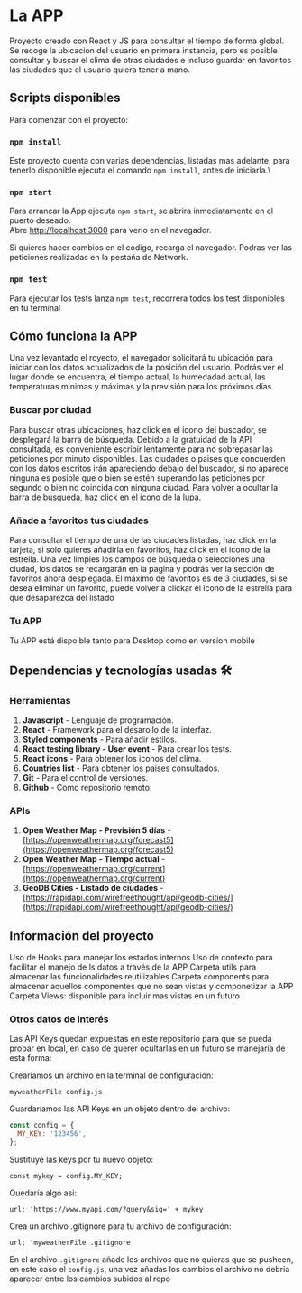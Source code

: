 # La APP

Proyecto creado con React y JS para consultar el tiempo de forma global. Se recoge la ubicacion del usuario en primera instancia, pero es posible consultar y buscar el clima de otras ciudades e incluso guardar en favoritos las ciudades que el usuario quiera tener a mano.

## Scripts disponibles

Para comenzar con el proyecto:

### `npm install`

Este proyecto cuenta con varias dependencias, listadas mas adelante, para tenerlo disponible ejecuta el comando `npm install`, antes de iniciarla.\

### `npm start`

Para arrancar la App ejecuta `npm start`, se abrira inmediatamente en el puerto deseado.\
Abre [http://localhost:3000](http://localhost:3000) para verlo en el navegador.

Si quieres hacer cambios en el codigo, recarga el navegador. Podras ver las peticiones realizadas en la pestaña de Network.

### `npm test`

Para ejecutar los tests lanza `npm test`, recorrera todos los test disponibles en tu terminal

## Cómo funciona la APP

Una vez levantado el royecto, el navegador solicitará tu ubicación para iniciar con los datos actualizados de la posición del usuario. Podrás ver el lugar donde se encuentra, el tiempo actual, la humedadad actual, las temperaturas minimas y máximas y la previsión para los próximos días.

### Buscar por ciudad

Para buscar otras ubicaciones, haz click en el icono del buscador, se desplegará la barra de búsqueda. Debido a la gratuidad de la API consultada, es conveniente escribir lentamente para no sobrepasar las peticiones por minuto disponibles. Las ciudades o paises que concuerden con los datos escritos irán apareciendo debajo del buscador, si no aparece ninguna es posible que o bien se estén superando las peticiones por segundo o bien no coincida con ninguna ciudad. Para volver a ocultar la barra de busqueda, haz click en el icono de la lupa.

### Añade a favoritos tus ciudades

Para consultar el tiempo de una de las ciudades listadas, haz click en la tarjeta, si solo quieres añadirla en favoritos, haz click en el icono de la estrella. Una vez limpies los campos de búsqueda o selecciones una ciudad, los datos se recargarán en la pagina y podrás ver la sección de favoritos ahora desplegada. El máximo de favoritos es de 3 ciudades, si se desea eliminar un favorito, puede volver a clickar el icono de la estrella para que desaparezca del listado

### Tu APP

Tu APP está dispoible tanto para Desktop como en version mobile

## Dependencias y tecnologías usadas :hammer_and_wrench:

### Herramientas

1. **Javascript** - Lenguaje de programación.
2. **React** - Framework para el desarollo de la interfaz.
3. **Styled components** - Para añadir estilos.
4. **React testing library - User event** - Para crear los tests.
5. **React icons** - Para obtener los iconos del clima.
6. **Countries list** - Para obtener los paises consultados.
7. **Git** - Para el control de versiones.
8. **Github** - Como repositorio remoto.

### APIs

1. **Open Weather Map - Previsión 5 días** - [https://openweathermap.org/forecast5](https://openweathermap.org/forecast5)
2. **Open Weather Map - Tiempo actual** - [https://openweathermap.org/current](https://openweathermap.org/current)
3. **GeoDB Cities - Listado de ciudades** - [https://rapidapi.com/wirefreethought/api/geodb-cities/](https://rapidapi.com/wirefreethought/api/geodb-cities/)

## Información del proyecto

Uso de Hooks para manejar los estados internos
Uso de contexto para facilitar el manejo de ls datos a través de la APP
Carpeta utils para almacenar las funcionalidades reutilizables
Carpeta components para almacenar aquellos componentes que no sean vistas y componetizar la APP
Carpeta Views: disponible para incluir mas vistas en un futuro

### Otros datos de interés

Las API Keys quedan expuestas en este repositorio para que se pueda probar en local, en caso de querer ocultarlas en un futuro se manejaría de esta forma:

Crearíamos un archivo en la terminal de configuración:

`myweatherFile config.js`

Guardaríamos las API Keys en un objeto dentro del archivo:

```javascript
const config = {
  MY_KEY: '123456',
};
```

Sustituye las keys por tu nuevo objeto:

`const mykey = config.MY_KEY;`

Quedaría algo asi:

`url: 'https://www.myapi.com/?query&sig=' + mykey`

Crea un archivo .gitignore para tu archivo de configuración:

`url: 'myweatherFile .gitignore`

En el archivo `.gitignore` añade los archivos que no quieras que se pusheen, en este caso el `config.js`, una vez añadas los cambios el archivo no debría aparecer entre los cambios subidos al repo
